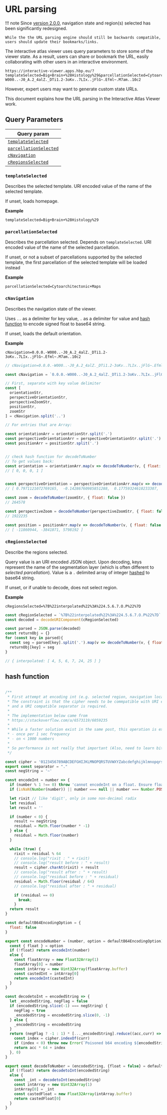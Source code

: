 # URL parsing

!!! note
    Since [version 2.0.0](../releases/v2.0.0.md), navigation state and region(s) selected has been significantly redesigned.

    While the the URL parsing engine should still be backwards compatible, users should update their bookmarks/links. 

The interactive atlas viewer uses query parameters to store some of the viewer state. As a result, users can share or bookmark the URL, easily collaborating with other users in an interactive environment.


```
https://interactive-viewer.apps.hbp.eu/?templateSelected=Big+Brain+%28Histology%29&parcellationSelected=Cytoarchitectonic+Maps&cRegionsSelected=%7B%22interpolated%22%3A%224.5.6.7.O.P%22%7D&cNavigation=0.0.0.-W000..-J0_A.2_4alZ._DTi1.2-3oKv..7LIx..jFlG~.Efml~.M7am..10c2
```

However, expert users may want to generate custom state URLs. 

This document explains how the URL parsing in the Interactive Atlas Viewer work.

## Query Parameters

| Query param | 
| --- | 
| [`templateSelected`](#templateselected) | 
| [`parcellationSelected`](#parcellationselected) |
| [`cNavigation`](#cnavigation) | 
| [`cRegionsSelected`](#cregionsselected) | 

### `templateSelected`

Describes the selected template. URI encoded value of the name of the selected template.

If unset, loads homepage.

__Example__

```
templateSelected=Big+Brain+%28Histology%29
```


### `parcellationSelected`

Describes the parcellation selected. Depends on `templateSelected`. URI encoded value of the name of the selected parcellation.

If unset, or not a subset of parcellations supported by the selected template, the first parcellation of the selected template will be loaded instead

__Example__

```
parcellationSelected=Cytoarchitectonic+Maps
```

### `cNavigation`

Describes the navigation state of the viewer.

Uses `..` as a delimiter for key value, `.` as a delimiter for value and [hash function](#hash-function) to encode signed float to base64 string.

If unset, loads the default orientation.

__Example__

```
cNavigation=0.0.0.-W000..-J0_A.2_4alZ._DTi1.2-3oKv..7LIx..jFlG~.Efml~.M7am..10c2
```

```javascript
// cNavigation=0.0.0.-W000..-J0_A.2_4alZ._DTi1.2-3oKv..7LIx..jFlG~.Efml~.M7am..10c2

const cNavigation = `0.0.0.-W000..-J0_A.2_4alZ._DTi1.2-3oKv..7LIx..jFlG~.Efml~.M7am..10c2`

// First, separate with key value delimiter
const [
  orientationStr,
  perspectiveOrientationStr,
  perspectiveZoomStr,
  positionStr,
  zoomStr  
] = cNavigation.split('..')

// For entries that are Array:

const orientationArr = orientationStr.split('.')
const perspectiveOrientationArr = perspectiveOrientationStr.split('.')
const positionArr = positionStr.split('.')


// check hash function for decodeToNumber
// To get values back:
const orientation = orientationArr.map(v => decodeToNumber(v, { float: true }))
// [ 0, 0, 0, 1 ]


const perspectiveOrientation = perspectiveOrientationArr.map(v => decodeToNumber(v, { float: true }))
// [ 0.7971121072769165,  -0.14286760985851288,  0.17759324610233307,  -0.5591617226600647 ]

const zoom = decodeToNumber(zoomStr, { float: false })
// 264578

const perspectiveZoom = decodeToNumber(perspectiveZoomStr, { float: false })
// 1922235

const position = positionArr.map(v => decodeToNumber(v, { float: false }))
// [ -11860944, -3841071, 5798192 ]

```


### `cRegionsSelected`

Describe the regions selected.

Query value is an URI encoded JSON object. Upon decoding, keys represent the name of the segmentation layer (which is often different to _selected parcellation_). Value is a `.` delimited array of integer [hashed](#hash-function) to base64 string.

If unset, or if unable to decode, does not select region.

__Example__

```
cRegionsSelected=%7B%22interpolated%22%3A%224.5.6.7.O.P%22%7D
```

```javascript
const cRegionSelected = `%7B%22interpolated%22%3A%224.5.6.7.O.P%22%7D`
const decoded = decodeURIComponent(cRegionSelected)

const parsed = JSON.parse(decoded)
const returnObj = {}
for (const key in parsed){
  const seg = parsed[key].split('.').map(v => decodeToNumber(v, { float: false }))
  returnObj[key] = seg
}

// { interpolated: [ 4, 5, 6, 7, 24, 25 ] }

```

## hash function

```javascript

/**
 * First attempt at encoding int (e.g. selected region, navigation location) from number (loc info density) to b64 (higher info density)
 * The constraint is that the cipher needs to be commpatible with URI encoding
 * and a URI compatible separator is required. 
 * 
 * The implementation below came from 
 * https://stackoverflow.com/a/6573119/6059235
 * 
 * While a faster solution exist in the same post, this operation is expected to be done:
 * - once per 1 sec frequency
 * - on < 1000 numbers
 * 
 * So performance is not really that important (Also, need to learn bitwise operation)
 */

const cipher = '0123456789ABCDEFGHIJKLMNOPQRSTUVWXYZabcdefghijklmnopqrstuvwxyz_-'
export const separator = "."
const negString = '~'

const encodeInt = number => {
  if (number % 1 !== 0) throw 'cannot encodeInt on a float. Ensure float flag is set'
  if (isNaN(Number(number)) || number === null || number === Number.POSITIVE_INFINITY) throw 'The input is not valid'

  let rixit // like 'digit', only in some non-decimal radix 
  let residual
  let result = ''

  if (number < 0) {
    result += negString
    residual = Math.floor(number * -1)
  } else {
    residual = Math.floor(number)
  }

  while (true) {
    rixit = residual % 64
    // console.log("rixit : " + rixit)
    // console.log("result before : " + result)
    result = cipher.charAt(rixit) + result
    // console.log("result after : " + result)
    // console.log("residual before : " + residual)
    residual = Math.floor(residual / 64)
    // console.log("residual after : " + residual)

    if (residual == 0)
      break;
    }
  return result
}

const defaultB64EncodingOption = {
  float: false
}

export const encodeNumber = (number, option = defaultB64EncodingOption) => {
  const { float } = option
  if (!float) return encodeInt(number)
  else {
    const floatArray = new Float32Array(1)
    floatArray[0] = number
    const intArray = new Uint32Array(floatArray.buffer)
    const castedInt = intArray[0]
    return encodeInt(castedInt)
  }
}

const decodetoInt = encodedString => {
  let _encodedString, negFlag = false
  if (encodedString.slice(-1) === negString) {
    negFlag = true
    _encodedString = encodedString.slice(0, -1)
  } else {
    _encodedString = encodedString
  }
  return (negFlag ? -1 : 1) * [..._encodedString].reduce((acc,curr) => {
    const index = cipher.indexOf(curr)
    if (index < 0) throw new Error(`Poisoned b64 encoding ${encodedString}`)
    return acc * 64 + index
  }, 0)
}

export const decodeToNumber = (encodedString, {float = false} = defaultB64EncodingOption) => {
  if (!float) return decodetoInt(encodedString)
  else {
    const _int = decodetoInt(encodedString)
    const intArray = new Uint32Array(1)
    intArray[0] = _int
    const castedFloat = new Float32Array(intArray.buffer)
    return castedFloat[0]
  }
}

```

